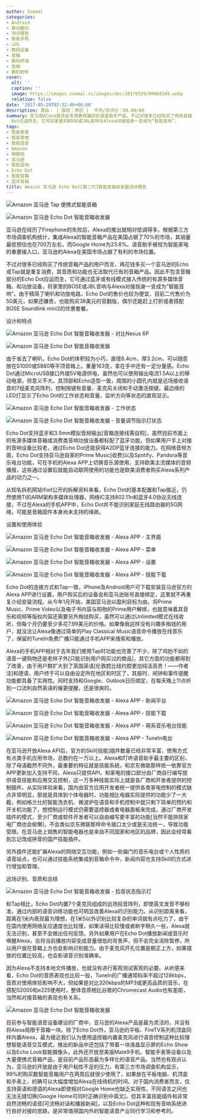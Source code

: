 ```yaml
---
author: Soomal
categories:
- Android
- 移动数码
- 测评报告
- 智能手机
- iOS
- 数码设备
- 音箱
- 数码终端
- 音频
- 数码附件
cover:
  alt: ''
  caption: ''
  image: https://images.soomal.cc/images/doc/20170529/00068149.webp
  relative: false
date: '2017-05-29T02:32:46+08:00'
description: 源自： | 版权：原创 |  平均/总评分：08.00/48
summary: 亚马逊Alexa是目前市场表现最好的语音助手产品，不过对很多已经购买了传统音箱产品的用户而言，再花钱多买一个亚马逊的Echo或Tap就是重复消费，其音质和功能也无法取代已有的音箱产品。因此不包含音箱部分的Echo
  Dot应运而生，它可将家里的BOSE或JBL音响与Alexa对接摇身一变成为“智能音响”。
tags:
- 智能家居
- 智能家电
- 智能语音
- Amazon
- 物联网
- 亚马逊
- 智能音响
- Echo Dot
- 智能音箱
- 蓝牙音箱
title: Amazon 亚马逊 Echo Dot[第二代]智能音箱收发器测评报告
---
```


![Amazon 亚马逊 Tap 便携式智能音箱](https://images.soomal.cc/images/doc/20160720/00062041_01.webp)



![Amazon 亚马逊 Echo Dot 智能音箱收发器](https://images.soomal.cc/images/doc/20170520/00067972_01.webp)



亚马逊在经历了Firephone的失败后，Alexa的推出就相对低调得多。根据第三方市场调查机构统计，集成Alexa的智能音箱产品在美国占据了70%的市场，其销量最低预估也在700万左右，而Google Home为23.8%。语音助手被视为智能家电的重要接入口，亚马逊的Alexa在美国市场占据了有利的市场位置。



不过对很多已经购买了传统音箱产品的用户而言，再花钱多买一个亚马逊的Echo或Tap就是重复消费，其音质和功能也无法取代已有的音箱产品。因此不包含音箱部分的Echo Dot应运而生，它可通过蓝牙或有线模式接入传统的有源多媒体音箱、和功放设备，将家里的BOSE或JBL音响与Alexa对接摇身一变成为“智能音响”。由于精简了喇叭和功放电路，Echo Dot的售价也较为便宜，目前二代售价为50美元，如果还嫌贵，也能购买38美元的官翻版，偶尔还能赶上打折或者搭配BOSE Soundlink mini2的优惠套餐。



设计和特点



![Amazon 亚马逊 Echo Dot 智能音箱收发器 - 对比Nexus 6P](https://images.soomal.cc/images/doc/20170520/00067980_01.webp)



![Amazon 亚马逊 Echo Dot 智能音箱收发器](https://images.soomal.cc/images/doc/20170520/00067981_01.webp)



由于省去了喇叭，Echo Dot的体积较为小巧，直径8.4cm，厚3.2cm，可以随意放在S1000或S880等平顶音箱上。重量163克，拿在手中还有一定分量感。Echo Dot通过MicroUSB接口外接5V电源供电，虽然也可以使用输出电流1.5A以上的移动电源，但意义不大。其顶部和Echo造型一致，周围的小圆孔内就是远场接收语音的7组麦克风阵列，控制按键有音量、麦克风关闭和手动激活按键。最边缘的LED灯显示了Echo Dot的工作状态和音量、监听方向等状态的直观显示。



![Amazon 亚马逊 Echo Dot 智能音箱收发器 - 工作状态](https://images.soomal.cc/images/doc/20170529/00068150_01.webp)



![Amazon 亚马逊 Echo Dot 智能音箱收发器 - 音量调节指示灯状态](https://images.soomal.cc/images/doc/20170529/00068151_01.webp)



Echo Dot支持蓝牙和3.5mm模拟音频输出[音箱连接线需自购]，虽然目前市面上的有源多媒体音箱或消费类音响功放设备都标配了蓝牙功能，但如果用户手上对接的音响设备比较老，通过Echo Dot还能获得A2DP蓝牙连接的能力。在网络音频方面，Echo Dot支持亚马逊自家的Prime Music[收费]以及Spotify、Pandora等音乐电台功能，可在手机的Alexa APP上切换音乐源使用，支持欧美主流媒体的音频播报，这些通过设置后就能自动联网使用的功能也是欧美消费者购买Alexa系列产品的动力之一。



从知名拆机网站ifixit公开的拆解资料来看，Echo Dot的基本配置和Tap接近，仍然使用Ti的ARM架构多媒体处理器，网络IC支持802.11n和蓝牙4.0协议无线连接，不过在Alexa的手机APP中，Echo Dot并不能识别家庭无线路由器的5G网络，可能是音箱固件本身尚未支持的缘故。



设置和使用体验



![Amazon 亚马逊 Echo Dot 智能音箱收发器 - Alexa APP - 主界面](https://images.soomal.cc/images/doc/20170529/00068154_01.webp)



![Amazon 亚马逊 Echo Dot 智能音箱收发器 - Alexa APP - 菜单](https://images.soomal.cc/images/doc/20170529/00068155_01.webp)



![Amazon 亚马逊 Echo Dot 智能音箱收发器 - Alexa APP - 设置](https://images.soomal.cc/images/doc/20170529/00068156_01.webp)



![Amazon 亚马逊 Echo Dot 智能音箱收发器 - Alexa APP - 技能下载](https://images.soomal.cc/images/doc/20170529/00068157_01.webp)



Echo Dot的连接方式和Tap一致，iPhone及Android用户可下载安装亚马逊官方的Alexa APP进行设置，用户购买后的设备会和亚马逊账号直接绑定，这里就不再重复介绍安装流程。从今年1月开始，美国亚马逊以盈利目标为由，将Prime Music、Prime Video以及电子书内容与购物的Prime用户解绑，也就意味着其音乐和视频等版权内容还需要另外掏钱购买，虽然可以通过Unlimited模式在线收听，但每个月仍要至少多花7.99美元的价格。如果像我这样没有兴趣多掏钱的用户，就没法让Alexa像通过简单的Play Classical Music语音命令播放在线音乐了，保留的TuneIn免费广播只能通过手机APP来搜索和播放。



Alexa的手机APP相对于去年我们使用Tap时功能也完善了不少，除了鸡肋不如的语音一键购物还是老样子外[只能识别用户购买过的商品]，其它方面的功能都得到了改善，由于用户群扩大到了英国英语[伦敦腔比纽约腔更加纯洁高贵！――作者注]和德语，用户终于可以自由设定所在地区和时区了，其报时、闹钟和事件提醒功能都具备了实用性。同时支持和Google、Outlook日历绑定，在每天晚上11点听到一口流利自然英语的催更提醒，还是很爽的。



![Amazon 亚马逊 Echo Dot 智能音箱收发器 - Alexa APP - 新闻平台](https://images.soomal.cc/images/doc/20170529/00068158_01.webp)



![Amazon 亚马逊 Echo Dot 智能音箱收发器 - Alexa APP - 技能下载](https://images.soomal.cc/images/doc/20170529/00068159_01.webp)



![Amazon 亚马逊 Echo Dot 智能音箱收发器 - Alexa APP - 萌系音乐电台技能](https://images.soomal.cc/images/doc/20170529/00068160_01.webp)



![Amazon 亚马逊 Echo Dot 智能音箱收发器 - Alexa APP - TuneIn电台](https://images.soomal.cc/images/doc/20170529/00068161_01.webp)



在亚马逊开放Alexa API后，官方的Skill[技能]插件数量已经非常丰富，使用方式有点类手机应用市场，总数约在一万以上。Alexa和叮咚语音助手最主要的区别，除了母语截然不同外，最重要的特征就是技能系统，和京东微联那样统一依靠官方APP更新加入支持不同，Alexa只提供API，和家电的接口部分由厂商自行编写提供语音技能和应用交互控制，这一万多种技能实际上就是各厂商和开发者提供的控制插件。从实际体验来看，国内由官方应用开发者统一提供各类家电控制的模式缺点非常明显，那就是具体到个体电器时，功能相比电器实际提供的功能少了一大截，例如格兰仕的智能洗衣机、微波炉在语音和手机控制中就只剩下简单的预约和开关机功能了，想控制运行模式仍需要遥控器或者电器面板来完成。通过厂商开发插件的模式，至少厂商或软件开发者可以自由编写更丰富的功能[当然不能排除家电厂商也会偷懒]，不会类似京东微联那样命令接口太少或是无法统一，导致功能受限。在亚马逊上销售的智能电器也是来自不同国家和地区的品牌，因此会经常看到忘记改成拼音的国产技能插件。



另外插件还能扩展Alexa的网络交互功能，例如一些偏门的音乐电台或个人性质的语音站点，也可以通过技能系统集成到音箱命令中，新闻内容也支持Skill的方式进行增加和管理。



远场识别、音质和总结



![Amazon 亚马逊 Echo Dot 智能音箱收发器 - 拾音状态指示灯](https://images.soomal.cc/images/doc/20170529/00068152.webp)



和Tap相比，Echo Dot内置7个麦克风组成的远场拾音阵列，即使英文发音不够标准，通过内部的语音训练功能也可明显改善Alexa的识别能力。从识别距离来看，距离在1米内表现最为理想，在1米5以外识别比较复杂的单词就有点吃力了，由于在国内使用网络反应速度也比较慢，如果读得比较慢或者断字稍久一些，Alexa就无法识别，甚至不会做出任何反馈。另外如果用户在Echo Dot播放新闻或音乐时唤醒Alexa，会将当前播放内容变成音量很低的背景声，但不会完全消除暂停，所以用户放在音箱上方也会影响识别能力。由于麦克风开孔位置是朝正上方，如果摆放的位置比较高，也会影语音识别准确率。



因为Alexa不支持本地文件播放，也就没有进行客观测试客观的必要。从听感来看，Echo Dot的音质表现也比较一般，TuneIn的广播通常码率不超过128kbps，音质对使用体验影响不大，但如果是对比320kbps的MP3或更高品质的音乐，在搭配S2000和e225使用时，整体音质相比谷歌的Chromecast Audio也有差距，当然和对接音箱的表现也有关系。



![Amazon 亚马逊 Echo Dot 智能音箱收发器](https://images.soomal.cc/images/doc/20170529/00068148_01.webp)



目前参与智能语音设备建设的厂商中，亚马逊的Alexa产品是最为灵活的，并没有将Alexa局限于音箱一块。除了Echo Dot外，亚马逊的平板、FireTV系列机顶盒同样内置Alexa，最为接近我们认为使用遥控器内置麦克风进行语音控制这种比较理想智能语音交互模式，推出的新品中还包括了带着一块液晶显示屏的Echo Show以及Echo Look智能摄像头，此外还开放至美版Mate9手机、智能手表等设备以及大量便携式音箱产品，是目前产品形态最为多样化的语音产品。当然也有观点认为，亚马逊的开放是由于用户粘性不足的压力，有第三方市场调查机构显示，99%的购买数智能音箱用户在两周后就很少使用了，如果放在平板电脑、机顶盒和手表上，的确可以大幅度增加Alexa在线待机的时间。对于国内消费者而言，仅支持英语和德语的Alexa即使相对Google Home也缺乏实用性，不同语言之间也无法无缝切换[Google Home可同时正确识别中英文]，但其丰富技能插件和非常自然流畅的语音[可流畅对话和播报新闻]，以及Echo Dot这种和现有音响系统进行良好对接的思路，是非常值得国内外的智能语音产业同行学习和参考的。